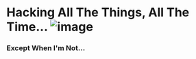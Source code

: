 # Hacking All The Things, All The Time... ![image](https://user-images.githubusercontent.com/26283277/236601960-b3129085-3cd1-40ee-8d4c-70b1562753ac.png)
### Except When I'm Not...

<!--
**B0rk/B0rk** is a ✨ _special_ ✨ repository because its `README.md` (this file) appears on your GitHub profile.

Here are some ideas to get you started:

- 🔭 I’m currently working on ...
- 🌱 I’m currently learning ...
- 👯 I’m looking to collaborate on ...
- 🤔 I’m looking for help with ...
- 💬 Ask me about ...
- 📫 How to reach me: ...
- 😄 Pronouns: ...
- ⚡ Fun fact: ...
-->
